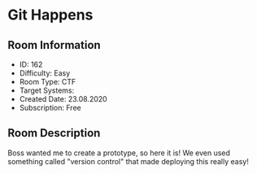 ﻿# Git Happens

## Room Information
- ID: 162
- Difficulty: Easy
- Room Type: CTF
- Target Systems: 
- Created Date: 23.08.2020
- Subscription: Free

## Room Description
Boss wanted me to create a prototype, so here it is! We even used something called "version control" that made deploying this really easy!
